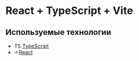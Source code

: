 # React + TypeScript + Vite

## Используемые технологии

- TS [TypeScript](https://www.typescriptlang.org/)
- ⚛️[React](https://ru.reactjs.org/)
